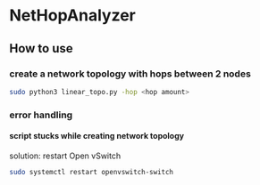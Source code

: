 # NetHopAnalyzer

## How to use

### create a network topology with hops between 2 nodes

```bash
sudo python3 linear_topo.py -hop <hop amount>
```

### error handling

#### script stucks while creating network topology

solution: restart Open vSwitch

```bash
sudo systemctl restart openvswitch-switch
```
